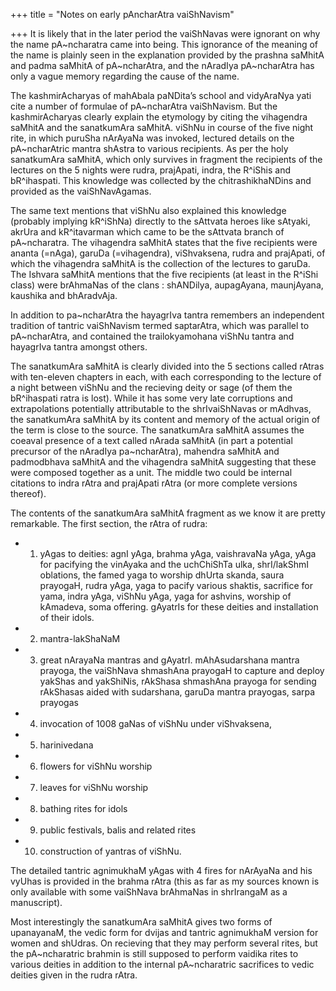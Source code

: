 +++
title = "Notes on early pAncharAtra vaiShNavism"

+++
It is likely that in the later period the vaiShNavas were ignorant on
why the name pA\~ncharatra came into being. This ignorance of the
meaning of the name is plainly seen in the explanation provided by the
prashna saMhitA and padma saMhitA of pA\~ncharAtra, and the nAradIya
pA\~ncharAtra has only a vague memory regarding the cause of the name.

The kashmirAcharyas of mahAbala paNDita’s school and vidyAraNya yati
cite a number of formulae of pA\~ncharAtra vaiShNavism. But the
kashmirAcharyas clearly explain the etymology by citing the vihagendra
saMhitA and the sanatkumAra saMhitA. viShNu in course of the five night
rite, in which puruSha nArAyaNa was invoked, lectured details on the
pA\~ncharAtric mantra shAstra to various recipients. As per the holy
sanatkumAra saMhitA, which only survives in fragment the recipients of
the lectures on the 5 nights were rudra, prajApati, indra, the R^iShis
and bR^ihaspati. This knowledge was collected by the chitrashikhaNDins
and provided as the vaiShNavAgamas. 

The same text mentions that viShNu
also explained this knowledge (probably implying kR^iShNa) directly to
the sAttvata heroes like sAtyaki, akrUra and kR^itavarman which came to
be the sAttvata branch of pA\~ncharatra. The vihagendra saMhitA states
that the five recipients were ananta (=nAga), garuDa (=vihagendra),
viShvaksena, rudra and prajApati, of which the vihagendra saMhitA is the
collection of the lectures to garuDa. The Ishvara saMhitA mentions that
the five recipients (at least in the R^iShi class) were brAhmaNas of the
clans : shANDilya, aupagAyana, maunjAyana, kaushika and bhAradvAja. 

In
addition to pa\~ncharAtra the hayagrIva tantra remembers an independent
tradition of tantric vaiShNavism termed saptarAtra, which was parallel
to pA\~ncharAtra, and contained the trailokyamohana viShNu tantra and
hayagrIva tantra amongst others.

The sanatkumAra saMhitA is clearly divided into the 5 sections called
rAtras with ten-eleven chapters in each, with each corresponding to the
lecture of a night between viShNu and the recieving deity or sage (of
them the bR^ihaspati ratra is lost). While it has some very late
corruptions and extrapolations potentially attributable to the
shrIvaiShNavas or mAdhvas, the sanatkumAra saMhitA by its content and
memory of the actual origin of the term is close to the source. The
sanatkumAra saMhitA assumes the coeaval presence of a text called nArada
saMhitA (in part a potential precursor of the nAradIya pa\~ncharAtra),
mahendra saMhitA and padmodbhava saMhitA and the vihagendra saMhitA
suggesting that these were composed together as a unit. The middle two
could be internal citations to indra rAtra and prajApati rAtra (or more
complete versions thereof).

The contents of the sanatkumAra saMhitA fragment as we know it are
pretty remarkable. The first section, the rAtra of rudra: 

- 1) yAgas to deities: agnI yAga, brahma yAga, vaishravaNa yAga, yAga for pacifying
the vinAyaka and the uchChiShTa ulka, shrI/lakShmI oblations, the famed
yaga to worship dhUrta skanda, saura prayogaH, rudra yAga, yaga to
pacify various shaktis, sacrifice for yama, indra yAga, viShNu yAga,
yaga for ashvins, worship of kAmadeva, soma offering. gAyatrIs for these
deities and installation of their idols. 
- 2) mantra-lakShaNaM 
- 3) great nArayaNa mantras and gAyatrI. mAhAsudarshana mantra prayoga, the
vaiShNava shmashAna prayogaH to capture and deploy yakShas and
yakShiNis, rAkShasa shmashAna prayoga for sending rAkShasas aided with
sudarshana, garuDa mantra prayogas, sarpa prayogas 
- 4) invocation of 1008 gaNas of viShNu under viShvaksena, 
- 5) harinivedana 
- 6) flowers for viShNu worship 
- 7) leaves for viShNu worship 
- 8) bathing rites for idols 
- 9) public festivals, balis and related rites 
- 10) construction of yantras of viShNu.

The detailed tantric agnimukhaM yAgas with 4 fires for nArAyaNa and his
vyUhas is provided in the brahma rAtra (this as far as my sources known
is only available with some vaiShNava brAhmaNas in shrIrangaM as a
manuscript).

Most interestingly the sanatkumAra saMhitA gives two forms of
upanayanaM, the vedic form for dvijas and tantric agnimukhaM version for
women and shUdras. On recieving that they may perform several rites, but
the pA\~ncharatric brahmin is still supposed to perform vaidika rites to
various deities in addition to the internal pA\~ncharatric sacrifices to
vedic deities given in the rudra rAtra.
